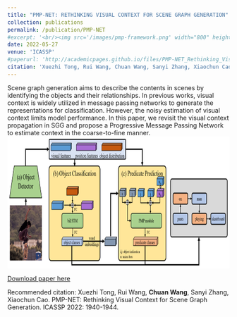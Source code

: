 ```yaml
---
title: "PMP-NET: RETHINKING VISUAL CONTEXT FOR SCENE GRAPH GENERATION"
collection: publications
permalink: /publication/PMP-NET
#excerpt: '<br/><img src='/images/pmp-framework.png' width="800" height = "300" align=center>'
date: 2022-05-27
venue: 'ICASSP'
#paperurl: 'http://academicpages.github.io/files/PMP-NET_Rethinking_Visual_Context_for_Scene_Graph_Generation.pdf'
citation: 'Xuezhi Tong, Rui Wang, Chuan Wang, Sanyi Zhang, Xiaochun Cao. PMP-NET: Rethinking Visual Context for Scene Graph Generation. ICASSP 2022: 1940-1944.'
---
```

Scene graph generation aims to describe the contents in scenes by identifying the objects and their relationships. In previous works, visual context is widely utilized in message passing networks to generate the representations for classification. However, the noisy estimation of visual context limits model performance. In this paper, we revisit the visual context propagation in SGG and propose a Progressive Message Passing Network to estimate context in the coarse-to-fine manner.
<br/><img src='/images/pmp-framework.png' width="800" height = "300" align=center>

[Download paper here](http://academicpages.github.io/files/PMP-NET_Rethinking_Visual_Context_for_Scene_Graph_Generation.pdf)

Recommended citation: Xuezhi Tong, Rui Wang, **Chuan Wang**, Sanyi Zhang, Xiaochun Cao. PMP-NET: Rethinking Visual Context for Scene Graph Generation. ICASSP 2022: 1940-1944.
